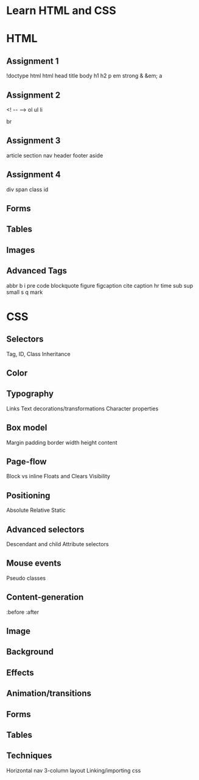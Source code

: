 Learn HTML and CSS
==================


HTML
====
Assignment 1
------------
!doctype html
html
head
title
body
h1
h2
p
em
strong
&amp;
&em;
a

Assignment 2
------------
<! -- -->
ol
ul
li

br


Assignment 3
------------
article
section
nav
header
footer
aside

Assignment 4
------------
div
span
class
id

Forms
-----

Tables
------

Images
------

Advanced Tags
-------------
abbr
b
i
pre
code
blockquote
figure
figcaption
cite
caption
hr
time
sub
sup
small
s
q
mark


CSS
===
Selectors
---------
Tag, ID, Class
Inheritance

Color
-----

Typography
----------
Links
Text decorations/transformations
Character properties

Box model
---------
Margin 
padding 
border 
width
height
content

Page-flow
---------
Block vs inline
Floats and Clears
Visibility

Positioning
-----------
Absolute
Relative
Static

Advanced selectors
------------------
Descendant and child 
Attribute selectors

Mouse events
------------
Pseudo classes

Content-generation
------------------
:before
:after


Image
-----

Background
----------

Effects
-------

Animation/transitions
---------------------

Forms
-----

Tables
------


Techniques
----------
Horizontal nav
3-column layout
Linking/importing css